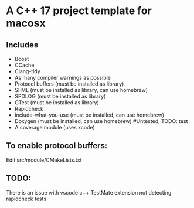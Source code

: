 # A C++ 17 project template for macosx

## Includes

- Boost
- CCache
- Clang-tidy
- As many compiler warnings as possible
- Protocol buffers (must be installed as library)
- SFML (must be installed as library, can use homebrew)
- SPDLOG (must be installed as library)
- GTest (must be installed as library)
- Rapidcheck
- include-what-you-use (must be installed, can use homebrew)
- Doxygen (must be installed, can use homebrew) #Untested, TODO: test
- A coverage module (uses xcode)

## To enable protocol buffers:

Edit src/module/CMakeLists.txt


## TODO:
There is an issue with vscode c++ TestMate extension not detecting rapidcheck tests
